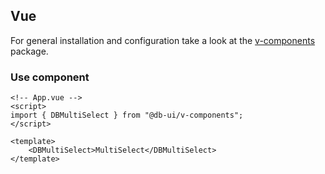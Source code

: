 ## Vue

For general installation and configuration take a look at the [v-components](https://www.npmjs.com/package/@db-ui/v-components) package.

### Use component

```vue App.vue
<!-- App.vue -->
<script>
import { DBMultiSelect } from "@db-ui/v-components";
</script>

<template>
	<DBMultiSelect>MultiSelect</DBMultiSelect>
</template>
```


